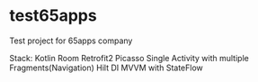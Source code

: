 # test65apps
Test project for 65apps company

Stack:
Kotlin 
Room 
Retrofit2
Picasso
Single Activity with multiple Fragments(Navigation)
Hilt DI
MVVM with StateFlow

